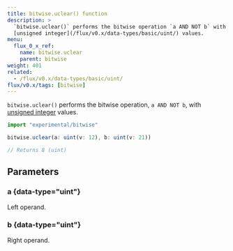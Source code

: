 ```yaml
---
title: bitwise.uclear() function
description: >
  `bitwise.uclear()` performs the bitwise operation `a AND NOT b` with
  [unsigned integer](/flux/v0.x/data-types/basic/uint/) values.
menu:
  flux_0_x_ref:
    name: bitwise.uclear
    parent: bitwise
weight: 401
related:
  - /flux/v0.x/data-types/basic/uint/
flux/v0.x/tags: [bitwise]
---
```


`bitwise.uclear()` performs the bitwise operation, `a AND NOT b`, with
[unsigned integer](/flux/v0.x/data-types/basic/uint/) values.

```js
import "experimental/bitwise"

bitwise.uclear(a: uint(v: 12), b: uint(v: 21))

// Returns 8 (uint)
```

## Parameters

### a {data-type="uint"}
Left operand.

### b {data-type="uint"}
Right operand.